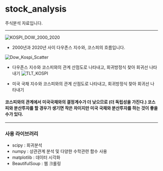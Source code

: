 # stock_analysis
주식분석 자료입니다.
***
![KOSPI_DOW_2000_2020](https://user-images.githubusercontent.com/69666784/93981679-3b127b00-fdbb-11ea-8699-fadeef211127.PNG)

+ 2000년과 2020년 사이 다우존스 지수와, 코스피의 흐름입니다.

![Dow_Kospi_Scatter](https://user-images.githubusercontent.com/69666784/93981688-3d74d500-fdbb-11ea-9af8-90aff084f794.PNG)

+ 다우존스 지수와 코스피와의 관계 산점도로 나타내고, 회귀방정식 찾아 회귀선 나타내기
![TLT_KOSPI](https://user-images.githubusercontent.com/69666784/93981713-46fe3d00-fdbb-11ea-8e82-f11f3d4aeeca.PNG)

+ 미국 국채 지수와 코스피와의 관계 산점도로 나타내고, 회귀방정식 찾아 회귀선 나타내기

#### 코스피와의 관계에서 미국국채와의 결정계수가 더 낮으므로 (더 독립성을 가진다.) 코스피와 분산투자를 할 경우가 생기면 작은 차이지만 미국 국채와 분산투자를 하는 것이 좋을 수가 있다.
***
### 사용 라이브러리
+ scipy : 회귀분석
+ numpy : 상관관계 분석 및 다양한 수학관련 함수 사용
+ matplotlib : 데이터 시각화
+ BeautifulSoup : 웹 크롤링

